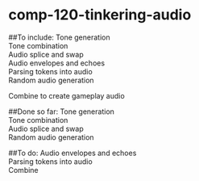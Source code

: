 # comp-120-tinkering-audio

##To include:
Tone generation  
Tone combination  
Audio splice and swap  
Audio envelopes and echoes  
Parsing tokens into audio  
Random audio generation  

Combine to create gameplay audio  

##Done so far:
Tone generation  
Tone combination  
Audio splice and swap  
Random audio generation  

##To do:
Audio envelopes and echoes  
Parsing tokens into audio  
Combine  
